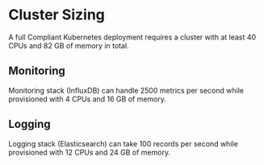 # Cluster Sizing

A full Compliant Kubernetes deployment requires a cluster with at least 40 CPUs and 82 GB of memory in total.

## Monitoring

Monitoring stack (InfluxDB) can handle 2500 metrics per second while provisioned with 4 CPUs and 16 GB of memory.

## Logging

Logging stack (Elasticsearch) can take 100 records per second while provisioned with 12 CPUs and 24 GB of memory.

